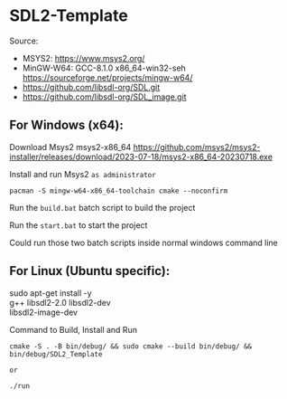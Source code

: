 # SDL2-Template

Source:
* MSYS2: https://www.msys2.org/
* MinGW-W64: GCC-8.1.0 x86_64-win32-seh https://sourceforge.net/projects/mingw-w64/
* https://github.com/libsdl-org/SDL.git
* https://github.com/libsdl-org/SDL_image.git

## For Windows (x64):
Download Msys2 msys2-x86_64 https://github.com/msys2/msys2-installer/releases/download/2023-07-18/msys2-x86_64-20230718.exe

Install and run Msys2 `as administrator`
```shell
pacman -S mingw-w64-x86_64-toolchain cmake --noconfirm
```
Run the `build.bat` batch script to build the project

Run the `start.bat` to start the project

Could run those two batch scripts inside normal windows command line

## For Linux (Ubuntu specific):
sudo apt-get install -y \
    g++ libsdl2-2.0 libsdl2-dev \
    libsdl2-image-dev


Command to Build, Install and Run
```shell
cmake -S . -B bin/debug/ && sudo cmake --build bin/debug/ && bin/debug/SDL2_Template

or

./run
```
